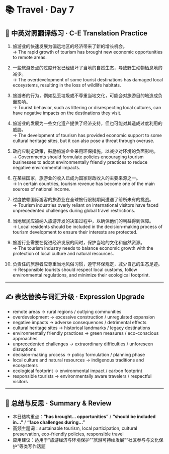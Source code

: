 # 📚 Travel · Day 7

## 📖 中英对照翻译练习 · C-E Translation Practice

1. 旅游业的快速发展为偏远地区的经济带来了新的增长机会。  
   → The rapid growth of tourism has brought new economic opportunities to remote areas.

2. 一些旅游景点的过度开发已经破坏了当地的自然生态，导致野生动物栖息地的减少。  
   → The overdevelopment of some tourist destinations has damaged local ecosystems, resulting in the loss of wildlife habitats.

3. 旅游者的行为，例如乱丢垃圾或不尊重当地文化，可能会对旅游目的地造成负面影响。  
   → Tourist behavior, such as littering or disrespecting local cultures, can have negative impacts on the destinations they visit.

4. 旅游业的发展为一些文化遗产提供了经济支持，但也可能对其造成过度利用的威胁。  
   → The development of tourism has provided economic support to some cultural heritage sites, but it can also pose a threat through overuse.

5. 政府应制定政策，鼓励旅游企业采用环保措施，以减少对环境的负面影响。  
   → Governments should formulate policies encouraging tourism businesses to adopt environmentally friendly practices to reduce negative environmental impacts.

6. 在某些国家，旅游业的收入已成为国家财政收入的主要来源之一。  
   → In certain countries, tourism revenue has become one of the main sources of national income.

7. 过度依赖国际游客的旅游业在全球旅行限制期间遭遇了前所未有的挑战。  
   → Tourism industries overly reliant on international visitors have faced unprecedented challenges during global travel restrictions.

8. 当地居民应被纳入旅游开发的决策过程中，以确保他们的利益得到保障。  
   → Local residents should be included in the decision-making process of tourism development to ensure their interests are protected.

9. 旅游行业需要在促进经济发展的同时，保护当地的文化和自然资源。  
   → The tourism industry needs to balance economic growth with the protection of local culture and natural resources.

10. 负责任的旅游者应尊重当地风俗习惯，遵守环保规定，减少自己的生态足迹。  
    → Responsible tourists should respect local customs, follow environmental regulations, and minimize their ecological footprint.

---

## ✍️ 表达替换与词汇升级 · Expression Upgrade

- remote areas → rural regions / outlying communities  
- overdevelopment → excessive construction / unregulated expansion  
- negative impacts → adverse consequences / detrimental effects  
- cultural heritage sites → historical landmarks / legacy destinations  
- environmentally friendly practices → green measures / eco-conscious approaches  
- unprecedented challenges → extraordinary difficulties / unforeseen disruptions  
- decision-making process → policy formulation / planning phase  
- local culture and natural resources → indigenous traditions and ecosystems  
- ecological footprint → environmental impact / carbon footprint  
- responsible tourists → environmentally aware travelers / respectful visitors

---

## 🧠 总结与反思 · Summary & Review

- 本日结构重点：**“has brought… opportunities”** / **“should be included in…”** / **“face challenges during…”**  
- 高频主题词：sustainable tourism, local participation, cultural preservation, eco-friendly policies, responsible travel  
- 应用建议：适用于“旅游经济与环境保护”“旅游可持续发展”“社区参与与文化保护”等类写作话题
